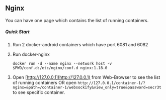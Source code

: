Nginx
-----

You can have one page which contains the list of running containers.

##### Quick Start

1. Run 2 docker-android containers which have port 6081 and 6082 

2. Run docker-nginx 

    ```
    docker run -d --name nginx --network host -v $PWD/conf.d:/etc/nginx/conf.d nginx:1.18.0 
    ```

3. Open [http://127.0.0.1](http://127.0.0.1) from Web-Browser to see the list of running containers OR open ```http://127.0.0.1/container-1/?nginx=&path=/container-1/websockify&view_only=true&password=secr3t``` to see specific container.

